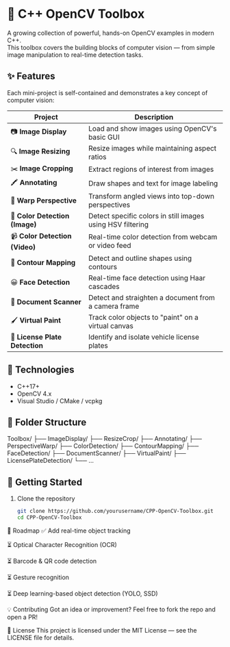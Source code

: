 # 🧰 C++ OpenCV Toolbox

A growing collection of powerful, hands-on OpenCV examples in modern C++.  
This toolbox covers the building blocks of computer vision — from simple image manipulation to real-time detection tasks.

## ✨ Features

Each mini-project is self-contained and demonstrates a key concept of computer vision:

| Project                     | Description |
|----------------------------|-------------|
| 📷 **Image Display**       | Load and show images using OpenCV's basic GUI |
| 🔍 **Image Resizing**      | Resize images while maintaining aspect ratios |
| ✂️ **Image Cropping**      | Extract regions of interest from images |
| 🖍 **Annotating**          | Draw shapes and text for image labeling |
| 📐 **Warp Perspective**    | Transform angled views into top-down perspectives |
| 🎨 **Color Detection (Image)** | Detect specific colors in still images using HSV filtering |
| 📹 **Color Detection (Video)** | Real-time color detection from webcam or video feed |
| 🧱 **Contour Mapping**     | Detect and outline shapes using contours |
| 😀 **Face Detection**      | Real-time face detection using Haar cascades |
| 🧾 **Document Scanner**    | Detect and straighten a document from a camera frame |
| 🖌 **Virtual Paint**       | Track color objects to "paint" on a virtual canvas |
| 🚗 **License Plate Detection** | Identify and isolate vehicle license plates |

## 🔧 Technologies

- C++17+
- OpenCV 4.x
- Visual Studio / CMake / vcpkg

## 📂 Folder Structure
Toolbox/
├── ImageDisplay/
├── ResizeCrop/
├── Annotating/
├── PerspectiveWarp/
├── ColorDetection/
├── ContourMapping/
├── FaceDetection/
├── DocumentScanner/
├── VirtualPaint/
├── LicensePlateDetection/
└── ...


## 🚀 Getting Started

1. Clone the repository  
   ```bash
   git clone https://github.com/yourusername/CPP-OpenCV-Toolbox.git
   cd CPP-OpenCV-Toolbox

🧭 Roadmap
✅ Add real-time object tracking

⏳ Optical Character Recognition (OCR)

⏳ Barcode & QR code detection

⏳ Gesture recognition

⏳ Deep learning-based object detection (YOLO, SSD)

💡 Contributing
Got an idea or improvement? Feel free to fork the repo and open a PR!

📝 License
This project is licensed under the MIT License — see the LICENSE file for details.

